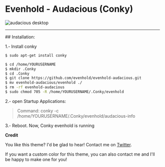 Evenhold - Audacious (Conky)
=========================





![audacious desktop](https://dl.dropboxusercontent.com/u/37373051/github-images/evenhold-audacious.png)

<hr>
## Installation:



1.- Install conky
```bash
$ sudo apt-get install conky
```
```bash
$ cd /home/YOURUSERNAME
$ mkdir .Conky
$ cd .Conky
$ git clone https://github.com/evenhold/evenhold-audacious.git
$ mv evenhold-audacious/evenhold ./
$ rm -rf evenhold-audacious
$ sudo chmod 705 -R /home/YOURUSERNAME/.Conky/evenhold
```
2.- open Startup Applications:
>Command:
   conky -c /home/YOURUSERNAME/.Conky/evenhold/audacious-info

3.- Reboot. Now, Conky evenhold is running


<b>Credit</b>



You like this theme? I'd be glad to hear! Contact me on [Twitter](https://twitter.com/jfvictorio).

If you want a custom color for this theme, you can also contact me and I'll be happy to make one for you!
